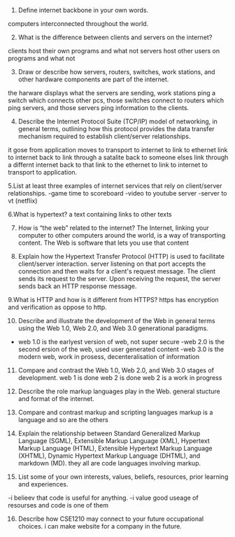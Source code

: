 1. Define internet backbone in your own words.

computers interconnected throughout the world.

2. What is the difference between clients and servers on the internet?

clients host their own programs and what not 
servers host other users on programs and what not 

3. Draw or describe how servers, routers, switches, work stations, and other hardware components are part of the internet.

the harware displays what the servers are sending, work stations ping a switch which connects other pcs, those switches connect to routers which ping servers, and those servers ping information to the clients.

4. Describe the Internet Protocol Suite (TCP/IP) model of networking, in general terms, outlining how this protocol provides the data transfer mechanism required to establish client/server relationships.

it gose from application moves to transport to internet  to link to ethernet link to internet back to link through a satalite back to someone elses link through a differnt internet back to that link  to the ethernet to link to internet to transport to application. 

5.List at least three examples of internet services that rely on client/server relationships.
-game time to scoreboard 
-video to youtube server
-server to vt (netflix)

6.What is hypertext? 
a text containing links to other texts 

7. How is “the web” related to the internet?
The Internet, linking your computer to other computers around the world, is a way of transporting content. The Web is software that lets you use that content

8. Explain how the Hypertext Transfer Protocol (HTTP) is used to facilitate client/server interaction.
 server listening on that port accepts the connection and then waits for a client's request message. The client sends its request to the server. Upon receiving the request, the server sends back an HTTP response message.

9.What is HTTP and how is it different from HTTPS? 
https has encryption and verification as oppose to http.

10. Describe and illustrate the development of the Web in general terms using the Web 1.0, Web 2.0, and Web 3.0 generational paradigms.
- web 1.0 is the earlyest version of web, not super secure
-web 2.0 is the second ersion of the web, used user generated content 
-web  3.0 is the modern web, work in prosess, decenteralisation of information

11. Compare and contrast the Web 1.0, Web 2.0, and Web 3.0 stages of development.
web 1 is done 
web 2 is done 
web 2 is a work in progress

12. Describe the role markup languages play in the Web.
general stucture and format of the internet.

13. Compare and contrast markup and scripting languages
markup is a language and so are the others

14. Explain the relationship between Standard Generalized Markup Language (SGML), Extensible Markup Language (XML), Hypertext Markup Language (HTML), Extensible Hypertext Markup Language (XHTML), Dynamic Hypertext Markup Language (DHTML), and markdown (MD).
they all are code languages involving markup.

15. List some of your own interests, values, beliefs, resources, prior learning and experiences.

-i belieev that code is useful for anything. 
-i value good useage of resourses and code is one of them 

16. Describe how CSE1210 may connect to your future occupational choices.
i can make website for a company in the future.
